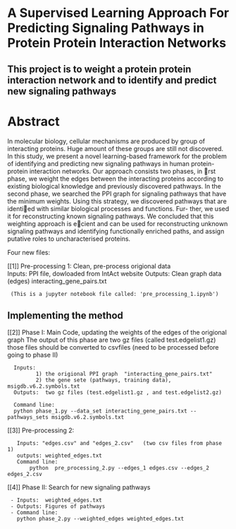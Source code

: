 

# A Supervised Learning Approach For Predicting Signaling Pathways in Protein Protein Interaction Networks

## This project is to weight a protein protein interaction network and to identify and predict new signaling pathways  


# Abstract
In molecular biology, cellular mechanisms are produced by group of interacting proteins. Huge amount
of these groups are still not discovered. In this study, we present a novel learning-based framework for
the problem of identifying and predicting new signaling pathways in human protein-protein interaction
networks. Our approach consists two phases, in rst phase, we weight the edges between the interacting
proteins according to existing biological knowledge and previously discovered pathways. In the second
phase, we searched the PPI graph for signaling pathways that have the minimum weights. Using this
strategy, we discovered pathways that are identied with similar biological processes and functions. Fur-
ther, we used it for reconstructing known signaling pathways. We concluded that this weighting approach
is ecient and can be used for reconstructing unknown signaling pathways and identifying functionally
enriched paths, and assign putative roles to uncharacterised proteins.




Four new files: 

[[1]] Pre-processing 1:  Clean, pre-process origional data            
      Inputs: PPI file, dowloaded from IntAct website 
      Outputs: Clean graph data (edges)  interacting_gene_pairs.txt
      
     (This is a jupyter notebook file called: 'pre_processing_1.ipynb')


## Implementing the method ##

[[2]] Phase I:  Main Code, updating the weights of the edges of the origional graph
      The output of this phase are two gz files (called test.edgelist1.gz)
      those files should be converted to csvfiles
      (need to be processed before going to phase II)  
      
      Inputs:  
             1) the origional PPI graph  "interacting_gene_pairs.txt"
             2) the gene sete (pathways, training data), msigdb.v6.2.symbols.txt         
      Outputs:  two gz files (test.edgelist1.gz , and test.edgelist2.gz)    

      Command line: 
      python phase_1.py --data_set interacting_gene_pairs.txt --pathways_sets msigdb.v6.2.symbols.txt 


[[3]]  Pre-processing 2: 
       
       Inputs: "edges.csv" and "edges_2.csv"   (two csv files from phase 1)
       outputs: weighted_edges.txt   
       Command line: 
           python  pre_processing_2.py --edges_1 edges.csv --edges_2 edges_2.csv 



[[4]] Phase II: Search for new signaling pathways
     
     - Inputs:  weighted_edges.txt 
     - Outputs: Figures of pathways
     - Command line:
       python phase_2.py --weighted_edges weighted_edges.txt   

